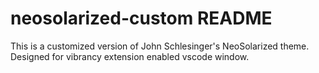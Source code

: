 # neosolarized-custom README

This is a customized version of John Schlesinger's NeoSolarized theme. Designed for vibrancy extension enabled vscode window.
